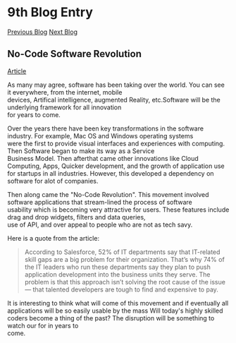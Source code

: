 # 9th Blog Entry

[Previous Blog](https://github.com/aarhusdavid/CPSC_354_Blog/blob/master/8th_entry.md)
[Next Blog](https://github.com/aarhusdavid/CPSC_354_Blog/blob/master/10th_entry.md)

## No-Code Software Revolution

[Article](https://medium.com/inc./welcome-to-the-no-code-software-revolution-6b75ee967df7)

As many may agree, software has been taking over the world. You can see it everywhere, from the internet, mobile <br/>
devices, Artifical intelligence, augmented Reality, etc.Software will be the underlying framework for all innovation <br/>
for years to come. 

Over the years there have been key transformations in the software industry. For example, Mac OS and Windows operating systems <br/>
were the first to provide visual interfaces and experiences with computing. Then Software began to make its way as a Service <br/>
Business Model. Then afterthat came other innovations like Cloud Computing, Apps, Quicker development, and the growth of application <bf/>
use for startups in all industries. However, this developed a dependency on software for alot of companies. 

Then along came the "No-Code Revolution". This movement involved software applications that stream-lined the process of software <br/>
usability which is becoming very attractive for users. These features include drag and drop widgets, filters and data queries, <br/>
use of API, and over appeal to people who are not as tech savy.

Here is a quote from the article:

> According to Salesforce, 52% of IT departments say that IT-related skill gaps are a big problem for their organization.
 That’s why 74% of the IT leaders who run these departments say they plan to push application development into the business
 units they serve. The problem is that this approach isn’t solving the root cause of the issue — that talented developers are
 tough to find and expensive to pay. 

It is interesting to think what will come of this movement and if eventually all applications will be so easily usable by the mass <bt/>
Will today's highly skilled coders become a thing of the past? The disruption will be something to watch our for in years to <br/>
come.

